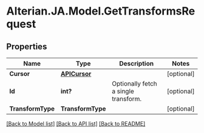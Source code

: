 # Alterian.JA.Model.GetTransformsRequest

## Properties

Name | Type | Description | Notes
------------ | ------------- | ------------- | -------------
**Cursor** | [**APICursor**](APICursor.md) |  | [optional] 
**Id** | **int?** | Optionally fetch a single transform. | [optional] 
**TransformType** | **TransformType** |  | [optional] 

[[Back to Model list]](../README.md#documentation-for-models) [[Back to API list]](../README.md#documentation-for-api-endpoints) [[Back to README]](../README.md)

